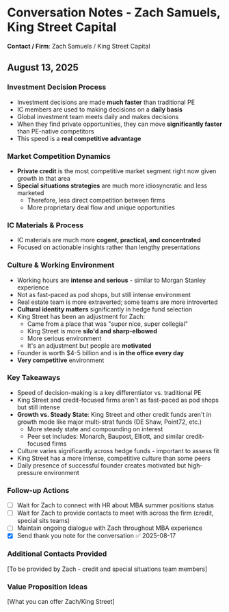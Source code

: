 # Conversation Notes - Zach Samuels, King Street Capital

**Contact / Firm**: Zach Samuels / King Street Capital

## August 13, 2025

### Investment Decision Process
- Investment decisions are made **much faster** than traditional PE
- IC members are used to making decisions on a **daily basis**
- Global investment team meets daily and makes decisions
- When they find private opportunities, they can move **significantly faster** than PE-native competitors
- This speed is a **real competitive advantage**

### Market Competition Dynamics
- **Private credit** is the most competitive market segment right now given growth in that area
- **Special situations strategies** are much more idiosyncratic and less marketed
  - Therefore, less direct competition between firms
  - More proprietary deal flow and unique opportunities

### IC Materials & Process
- IC materials are much more **cogent, practical, and concentrated**
- Focused on actionable insights rather than lengthy presentations

### Culture & Working Environment
- Working hours are **intense and serious** - similar to Morgan Stanley experience
- Not as fast-paced as pod shops, but still intense environment
- Real estate team is more extraverted; some teams are more introverted
- **Cultural identity matters** significantly in hedge fund selection
- King Street has been an adjustment for Zach:
  - Came from a place that was "super nice, super collegial"
  - King Street is more **silo'd and sharp-elbowed**
  - More serious environment
  - It's an adjustment but people are **motivated**
- Founder is worth $4-5 billion and is **in the office every day**
- **Very competitive** environment

### Key Takeaways

- Speed of decision-making is a key differentiator vs. traditional PE
- King Street and credit-focused firms aren't as fast-paced as pod shops but still intense
- **Growth vs. Steady State**: King Street and other credit funds aren't in growth mode like major multi-strat funds (DE Shaw, Point72, etc.)
  - More steady state and compounding on interest
  - Peer set includes: Monarch, Baupost, Elliott, and similar credit-focused firms
- Culture varies significantly across hedge funds - important to assess fit
- King Street has a more intense, competitive culture than some peers
- Daily presence of successful founder creates motivated but high-pressure environment

### Follow-up Actions

- [ ] Wait for Zach to connect with HR about MBA summer positions status
- [ ] Wait for Zach to provide contacts to meet with across the firm (credit, special sits teams)
- [ ] Maintain ongoing dialogue with Zach throughout MBA experience
- [x] Send thank you note for the conversation ✅ 2025-08-17

### Additional Contacts Provided

[To be provided by Zach - credit and special situations team members]

### Value Proposition Ideas

[What you can offer Zach/King Street]